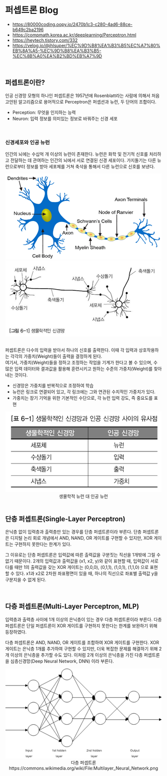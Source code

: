 # 퍼셉트론 Blog

 - https://80000coding.oopy.io/2470b1c3-c280-4ad6-88ce-b649c2ba2196
 - https://compmath.korea.ac.kr/deeplearning/Perceptron.html
 - https://heytech.tistory.com/332
 - https://velog.io/@jhlsuper/%EC%9D%B8%EA%B3%B5%EC%A7%80%EB%8A%A5-%EC%9D%B8%EA%B3%B5-%EC%8B%A0%EA%B2%BD%EB%A7%9D

<br/>

## 퍼셉트론이란?

인공 신경망 모형의 하나인 퍼셉트론은 1957년에 Rosenblatt라는 사람에 의해서 처음 고안된 알고리즘으로 용어적으로 Perceptron은 퍼셉션과 뉴런, 두 단어의 조합이다.  
 - Perception: 무엇을 인지하는 능력
 - Neuron: 입력 정보를 의미있는 정보로 바꿔주는 신경 세포

<br/>

### 신경세포와 인공 뉴런

인간의 뇌에는 수십억 개 이상의 뉴런이 존재한다. 뉴런은 화학 및 전기적 신호를 처리하고 전달하는 데 관여하는 인간의 뇌에서 서로 연결된 신경 세포이다. 가지돌기는 다른 뉴런으로부터 정보를 받아 세포체를 거쳐 축삭을 통해서 다른 뉴런으로 신호를 보낸다.  

<div align="center">
    <img src="./images/Neuron.png"><br/>
    <img src="./images/Neuron2.png">
</div>
<br/>

퍼셉트론은 다수의 입력을 받아서 하나의 신호를 출력한다. 이때 각 입력과 상호작용하는 각각의 가중치(Weight)들이 출력을 결정하게 된다.  
여기서, 가중치(Weight)들을 정하고 조정하는 작업을 기계가 한다고 볼 수 있으며, 수 많은 입력 데이터와 결과값을 활용해 훈련시키고 원하는 수준의 가중치(Weight)를 찾아내는 것이다.  

 - 신경망은 가중치를 반복적으로 조정하여 학습
 - 뉴런은 링크로 연결되어 있고, 각 링크에는 그와 연관된 수치적인 가중치가 있다.
 - 가중치는 장기 기억을 위한 기본적인 수단으로, 각 뉴런 입력 강도, 즉 중요도를 표현

<div align="center">
    <img src="./images/neural_network.png"><br/>
    생물학적 뉴런 대 인공 뉴런
</div>
<br/>

## 단층 퍼셉트론(Single-Layer Perceptron)

은닉층 없이 입력층과 출력층만 있는 경우를 단층 퍼셉트론이라 부른다. 단층 퍼셉트론은 디지털 논리 회로 개념에서 AND, NAND, OR 게이트를 구현할 수 있지만, XOR 게이트는 구현하지 못한다는 한계가 있다.  

그 이유로는 단층 퍼셉트론은 입력값에 따른 출력값을 구분짓는 직선을 1개밖에 그릴 수 없기 때문이다. 2개의 입력값과 출력값을 (x1, x2, y)와 같이 표현할 때, 입력값이 서로 다를 때만 1의 출력값을 갖는 XOR 게이트는 (0,0,0), (0,1,1), (1,0,1), (1,1,0) 으로 표현할 수 있다. x1과 x2로 2차원 좌표평면이 있을 때, 하나의 직선으로 좌표별 출력값 y을 구분지을 수 없게 된다.  

<br/>

## 다층 퍼셉트론(Multi-Layer Perceptron, MLP)

입력층과 출력층 사이에 1개 이상의 은닉층이 있는 경우 다층 퍼셉트론이라 부른다. 다층 퍼셉트론은 단일 퍼셉트론이 XOR 게이트를 구현하지 못한다는 한계를 보완하기 위해 등장하였다.  

다층 퍼셉트론은 AND, NAND, OR 게이트를 조합하여 XOR 게이트를 구현한다. XOR 게이트는 은닉층 1개를 추가하여 구현할 수 있지만, 더욱 복잡한 문제를 해결하기 위해 2개 이상의 은닉층을 추가할 수도 있다. 이처럼 2개 이상의 은닉층을 가진 다층 퍼셉트론을 심층신경망(Deep Neural Network, DNN) 이라 부른다.  

<div align="center">
    <img src="./images/Multi_Layer_Neural_Network.png"><br/>
    다층 퍼셉트론<br/>
    https://commons.wikimedia.org/wiki/File:Multilayer_Neural_Network.png
</div>
<br/>

